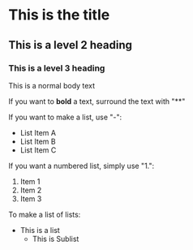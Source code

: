 # This is the title
## This is a level 2 heading
### This is a level 3 heading

This is a normal body text

If you want to **bold** a text, surround the text with "**"

If you want to make a list, use "-":
- List Item A
- List Item B
- List Item C

If you want a numbered list, simply use "1.":

1. Item 1
1. Item 2
1. Item 3

To make a list of lists:
- This is a list
  - This is Sublist
  
